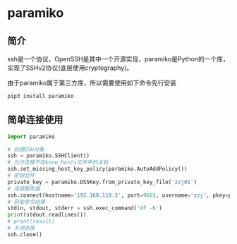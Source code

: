 # paramiko

## 简介

ssh是一个协议，OpenSSH是其中一个开源实现，paramiko是Python的一个库，实现了SSHv2协议(底层使用cryptography)。

由于paramiko属于第三方库，所以需要使用如下命令先行安装

```python
pip3 install paramiko
```

## 简单连接使用

```python
import paramiko

# 创建SSH对象
ssh = paramiko.SSHClient()
# 允许连接不在know_hosts文件中的主机
ssh.set_missing_host_key_policy(paramiko.AutoAddPolicy())
# 密钥文件
private_key = paramiko.DSSKey.from_private_key_file('zzj01')
# 连接服务器
ssh.connect(hostname='192.168.119.5', port=9603, username='zzj', pkey=private_key)
# 获取命令结果
stdin, stdout, stderr = ssh.exec_command('df -h')
print(stdout.readlines())
# print(result)
# 关闭连接
ssh.close()
```

